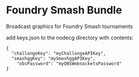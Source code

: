 # Foundry Smash Bundle
Broadcast graphics for Foundry Smash tournaments

add keys.json to the nodecg directory with contents:
```
{
  "challongeKey": "myChallongeAPIKey",
  "smashggKey": "mySmashggAPIKey",
	"obsPassword": "myOBSWebsocketsPassword"
}
```